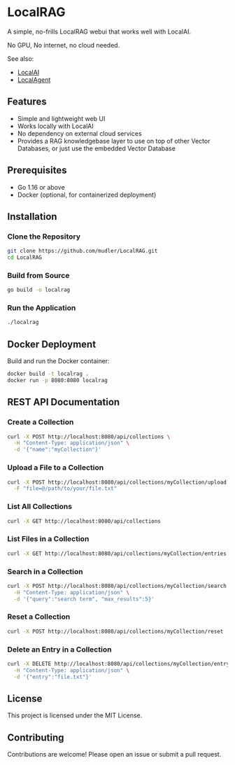 # LocalRAG

A simple, no-frills LocalRAG webui that works well with LocalAI.

No GPU, No internet, no cloud needed.

See also:

- [LocalAI](https://github.com/mudler/LocalAI)
- [LocalAgent](https://github.com/mudler/LocalAgent)

## Features

- Simple and lightweight web UI
- Works locally with LocalAI
- No dependency on external cloud services
- Provides a RAG knowledgebase layer to use on top of other Vector Databases, or just use the embedded Vector Database

## Prerequisites
- Go 1.16 or above
- Docker (optional, for containerized deployment)

## Installation

### Clone the Repository
```sh
git clone https://github.com/mudler/LocalRAG.git
cd LocalRAG
```

### Build from Source
```sh
go build -o localrag
```

### Run the Application
```sh
./localrag
```

## Docker Deployment
Build and run the Docker container:
```sh
docker build -t localrag .
docker run -p 8080:8080 localrag
```

## REST API Documentation

### Create a Collection
```sh
curl -X POST http://localhost:8080/api/collections \
  -H "Content-Type: application/json" \
  -d '{"name":"myCollection"}'
```

### Upload a File to a Collection
```sh
curl -X POST http://localhost:8080/api/collections/myCollection/upload \
  -F "file=@/path/to/your/file.txt"
```

### List All Collections
```sh
curl -X GET http://localhost:8080/api/collections
```

### List Files in a Collection
```sh
curl -X GET http://localhost:8080/api/collections/myCollection/entries
```

### Search in a Collection
```sh
curl -X POST http://localhost:8080/api/collections/myCollection/search \
  -H "Content-Type: application/json" \
  -d '{"query":"search term", "max_results":5}'
```

### Reset a Collection
```sh
curl -X POST http://localhost:8080/api/collections/myCollection/reset
```

### Delete an Entry in a Collection
```sh
curl -X DELETE http://localhost:8080/api/collections/myCollection/entry/delete \
  -H "Content-Type: application/json" \
  -d '{"entry":"file.txt"}'
```

## License
This project is licensed under the MIT License.

## Contributing
Contributions are welcome! Please open an issue or submit a pull request.
